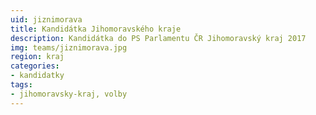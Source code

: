 ```yaml
---
uid: jiznimorava
title: Kandidátka Jihomoravského kraje
description: Kandidátka do PS Parlamentu ČR Jihomoravský kraj 2017
img: teams/jiznimorava.jpg
region: kraj
categories:
- kandidatky
tags:
- jihomoravsky-kraj, volby
---
```

